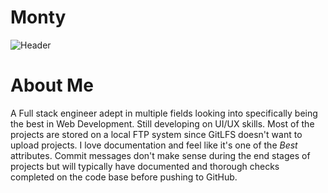 # Monty

![Header](https://github.com/brendenmonteiro/Monty/blob/main/ComputerSystems.gif "Header")

# About Me

A Full stack engineer adept in multiple fields looking into specifically being the best in Web Development. Still developing on UI/UX skills. Most of the projects are stored on a local FTP system since GitLFS doesn't want to upload projects. I love documentation and feel like it's one of the *Best* attributes. Commit messages don't make sense during the end stages of projects but will typically have documented and thorough checks completed on the code base before pushing to GitHub.

